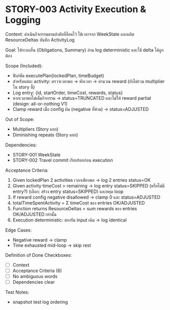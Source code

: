 # STORY-003 Activity Execution & Logging

Context:
ดำเนินกิจกรรมตามลำดับที่ล็อคไว้ ใช้เวลาจาก WeekState และผลิต ResourceDeltas บันทึก ActivityLog

Goal:
ให้ระบบอื่น (Obligations, Summary) อ่าน log deterministic และใช้ delta ได้ถูกต้อง

Scope (Included):
- ฟังก์ชัน executePlan(lockedPlan, timeBudget)
- สำหรับแต่ละ activity: ตรวจเวลาพอ -> หักเวลา -> คำนวณ reward (ยังไม่รวม multiplier ใน story นี้)
- Log entry: {id, startOrder, timeCost, rewards, status}
- หากเวลาพอไม่เต็มกิจกรรม -> status=TRUNCATED และไม่ให้ reward partial (design: all-or-nothing V1)
- Clamp reward เมื่อ config ผิด (negative ที่ห้าม) -> status=ADJUSTED

Out of Scope:
- Multipliers (Story แยก)
- Diminishing repeats (Story แยก)

Dependencies:
- STORY-001 WeekState
- STORY-002 Travel commit เรียบร้อยก่อน execution

Acceptance Criteria:
1. Given lockedPlan 2 activities เวลาเพียงพอ -> log 2 entries status=OK
2. Given activity timeCost > remaining -> log entry status=SKIPPED (หรือไม่มี entry?) (เลือก: สร้าง entry status=SKIPPED) และหยุด loop
3. If reward config negative disallowed -> clamp 0 และ status=ADJUSTED
4. totalTimeSpentActivity = Σ timeCost ของ entries OK/ADJUSTED
5. Function returns ResourceDeltas = sum rewards ของ entries OK/ADJUSTED เท่านั้น
6. Execution deterministic: สองรัน input เดิม → log identical

Edge Cases:
- Negative reward -> clamp
- Time exhausted mid-loop -> skip rest

Definition of Done Checkboxes:
- [ ] Context
- [ ] Acceptance Criteria (6)
- [ ] No ambiguous words
- [ ] Dependencies clear

Test Notes:
- snapshot test log ordering

